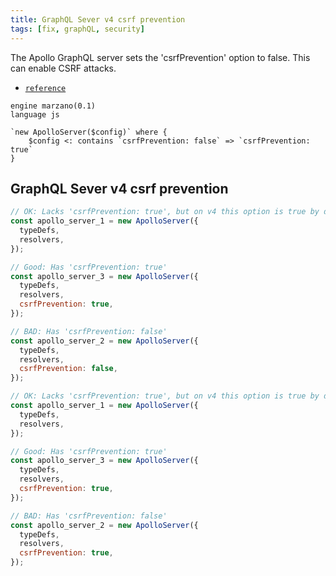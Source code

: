 ```yaml
---
title: GraphQL Sever v4 csrf prevention
tags: [fix, graphQL, security]
---
```


The Apollo GraphQL server sets the 'csrfPrevention' option to false. This can enable CSRF attacks.

- [`reference`](https://www.apollographql.com/docs/apollo-server/v3/security/cors/#preventing-cross-site-request-forgery-csrf)


```grit
engine marzano(0.1)
language js

`new ApolloServer($config)` where {
    $config <: contains `csrfPrevention: false` => `csrfPrevention: true`
}
```

## GraphQL Sever v4 csrf prevention

```javascript
// OK: Lacks 'csrfPrevention: true', but on v4 this option is true by default
const apollo_server_1 = new ApolloServer({
  typeDefs,
  resolvers,
});

// Good: Has 'csrfPrevention: true'
const apollo_server_3 = new ApolloServer({
  typeDefs,
  resolvers,
  csrfPrevention: true,
});

// BAD: Has 'csrfPrevention: false'
const apollo_server_2 = new ApolloServer({
  typeDefs,
  resolvers,
  csrfPrevention: false,
});
```

```javascript
// OK: Lacks 'csrfPrevention: true', but on v4 this option is true by default
const apollo_server_1 = new ApolloServer({
  typeDefs,
  resolvers,
});

// Good: Has 'csrfPrevention: true'
const apollo_server_3 = new ApolloServer({
  typeDefs,
  resolvers,
  csrfPrevention: true,
});

// BAD: Has 'csrfPrevention: false'
const apollo_server_2 = new ApolloServer({
  typeDefs,
  resolvers,
  csrfPrevention: true,
});
```
